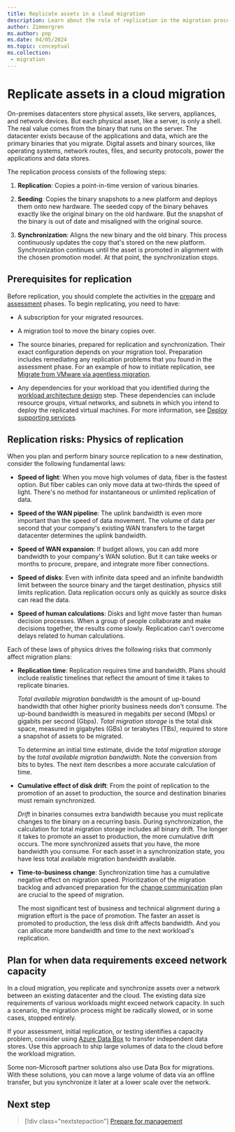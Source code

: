 ```yaml
---
title: Replicate assets in a cloud migration
description: Learn about the role of replication in the migration process and how to plan for the prerequisites and risks of replication activities.
author: Zimmergren
ms.author: pnp
ms.date: 04/05/2024
ms.topic: conceptual
ms.collection: 
 - migration
---
```


# Replicate assets in a cloud migration

On-premises datacenters store physical assets, like servers, appliances, and network devices. But each physical asset, like a server, is only a shell. The real value comes from the binary that runs on the server. The datacenter exists because of the applications and data, which are the primary binaries that you migrate. Digital assets and binary sources, like operating systems, network routes, files, and security protocols, power the applications and data stores.

The replication process consists of the following steps:

1. **Replication**: Copies a point-in-time version of various binaries.

1. **Seeding**:  Copies the binary snapshots to a new platform and deploys them onto new hardware. The seeded copy of the binary behaves exactly like the original binary on the old hardware. But the snapshot of the binary is out of date and misaligned with the original source.
1. **Synchronization**: Aligns the new binary and the old binary. This process continuously updates the copy that's stored on the new platform. Synchronization continues until the asset is promoted in alignment with the chosen promotion model. At that point, the synchronization stops.

## Prerequisites for replication

Before replication, you should complete the activities in the [prepare](../prepare/index.md) and [assessment](../assess/index.md) phases. To begin replicating, you need to have:

- A subscription for your migrated resources.

- A migration tool to move the binary copies over.
- The source binaries, prepared for replication and synchronization. Their exact configuration depends on your migration tool. Preparation includes remediating any replication problems that you found in the assessment phase. For an example of how to initiate replication, see [Migrate from VMware via agentless migration](/azure/migrate/tutorial-migrate-vmware).
- Any dependencies for your workload that you identified during the [workload architecture design](../assess/architect.md) step. These dependencies can include resource groups, virtual networks, and subnets in which you intend to deploy the replicated virtual machines. For more information, see [Deploy supporting services](../deploy/deploy-supporting-services.md).

## Replication risks: Physics of replication

When you plan and perform binary source replication to a new destination, consider the following fundamental laws:

- **Speed of light**: When you move high volumes of data, fiber is the fastest option. But fiber cables can only move data at two-thirds the speed of light. There's no method for instantaneous or unlimited replication of data.

- **Speed of the WAN pipeline**: The uplink bandwidth is even more important than the speed of data movement. The volume of data per second that your company's existing WAN transfers to the target datacenter determines the uplink bandwidth.

- **Speed of WAN expansion**: If budget allows, you can add more bandwidth to your company's WAN solution. But it can take weeks or months to procure, prepare, and integrate more fiber connections.

- **Speed of disks**: Even with infinite data speed and an infinite bandwidth limit between the source binary and the target destination, physics still limits replication. Data replication occurs only as quickly as source disks can read the data.

- **Speed of human calculations**: Disks and light move faster than human decision processes. When a group of people collaborate and make decisions together, the results come slowly. Replication can't overcome delays related to human calculations.

Each of these laws of physics drives the following risks that commonly affect migration plans:

- **Replication time**: Replication requires time and bandwidth. Plans should include realistic timelines that reflect the amount of time it takes to replicate binaries.

  *Total available migration bandwidth* is the amount of up-bound bandwidth that other higher priority business needs don't consume. The up-bound bandwidth is measured in megabits per second (Mbps) or gigabits per second (Gbps). *Total migration storage* is the total disk space, measured in gigabytes (GBs) or terabytes (TBs), required to store a snapshot of assets to be migrated.

  To determine an initial time estimate, divide the *total migration storage* by the *total available migration bandwidth*. Note the conversion from bits to bytes. The next item describes a more accurate calculation of time.

- **Cumulative effect of disk drift**: From the point of replication to the promotion of an asset to production, the source and destination binaries must remain synchronized.

  *Drift* in binaries consumes extra bandwidth because you must replicate changes to the binary on a recurring basis. During synchronization, the calculation for total migration storage includes all binary drift. The longer it takes to promote an asset to production, the more cumulative drift occurs. The more synchronized assets that you have, the more bandwidth you consume. For each asset in a synchronization state, you have less total available migration bandwidth available.

- **Time-to-business change**: Synchronization time has a cumulative negative effect on migration speed. Prioritization of the migration backlog and advanced preparation for the [change communication](../release/change-communication.md) plan are crucial to the speed of migration.

  The most significant test of business and technical alignment during a migration effort is the pace of promotion. The faster an asset is promoted to production, the less disk drift affects bandwidth. And you can allocate more bandwidth and time to the next workload's replication.

## Plan for when data requirements exceed network capacity

In a cloud migration, you replicate and synchronize assets over a network between an existing datacenter and the cloud. The existing data size requirements of various workloads might exceed network capacity. In such a scenario, the migration process might be radically slowed, or in some cases, stopped entirely.

If your assessment, initial replication, or testing identifies a capacity problem, consider using [Azure Data Box](/azure/databox/data-box-overview) to transfer independent data stores. Use this approach to ship large volumes of data to the cloud before the workload migration.

Some non-Microsoft partner solutions also use Data Box for migrations. With these solutions, you can move a large volume of data via an offline transfer, but you synchronize it later at a lower scale over the network.

## Next step

> [!div class="nextstepaction"]
> [Prepare for management](./prepare-for-management.md)
